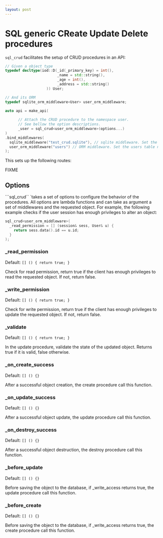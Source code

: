 ```yaml
---
layout: post
---
```


SQL generic CReate Update Delete procedures
===========================

```sql_crud``` facilitates the setup of CRUD procedures in an API:

```c++
// Given a object type
typedef decltype(iod::D(_id(_primary_key) = int(),
                        _name = std::string(),
                        _age = int(),
                        _address = std::string()
                   )) User;

// And its ORM
typedef sqlite_orm_middleware<User> user_orm_middleware;

auto api = make_api(
    
      // Attach the CRUD procedure to the namespace user.
      // See bellow the option descriptions.
      _user = sql_crud<user_orm_middleware>(options...)
)
.bind_middlewares(
  sqlite_middleware("test_crud.sqlite"), // sqlite middleware. Set the db filepath.
  user_orm_middleware("users") // ORM middleware. Set the users table name.
);
```

This sets up the following routes:

FIXME

## Options

```sql_crud`` `takes a set of options to configure the behavior of the
procedures. All options are lambda functions and can take as argument
a set of middlewares and the requested object. For example, the
following example checks if the user session has enough privileges to
alter an object:

```c++
sql_crud<user_orm_middleware>(
  _read_permission = [] (session& sess, User& u) { 
    return sess.data().id == u.id; 
  }
);
```

### _read_permission

Default: ```[] () { return true; }```

Check for read permission, return true if the client has enough
privileges to read the requested object. If not, return false.

### _write_permission

Default: ```[] () { return true; }```

Check for write permission, return true if the client has enough
privileges to update the requested object. If not, return false.

### _validate

Default: ```[] () { return true; }```

In the update procedure, validate the state of the updated object. 
Returns true if it is valid, false otherwise.

### _on_create_success

Default: ```[] () {}```

After a successful object creation, the create procedure call this
function.

### _on_update_success

Default: ```[] () {}```

After a successful object update, the update procedure call this
function.

### _on_destroy_success

Default: ```[] () {}```

After a successful object destruction, the destroy procedure call this
function.

### _before_update

Default: ```[] () {}```

Before saving the object to the database, if _write_access returns
true, the update procedure call this function.

### _before_create

Default: ```[] () {}```

Before saving the object to the database, if _write_access returns
true, the create procedure call this function.

